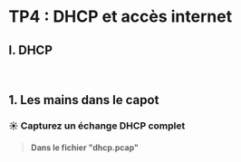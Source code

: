# TP4 : DHCP et accès internet
## I. DHCP
<br>

## 1. Les mains dans le capot
### ☀️ Capturez un échange DHCP complet
>#### Dans le fichier "dhcp.pcap"